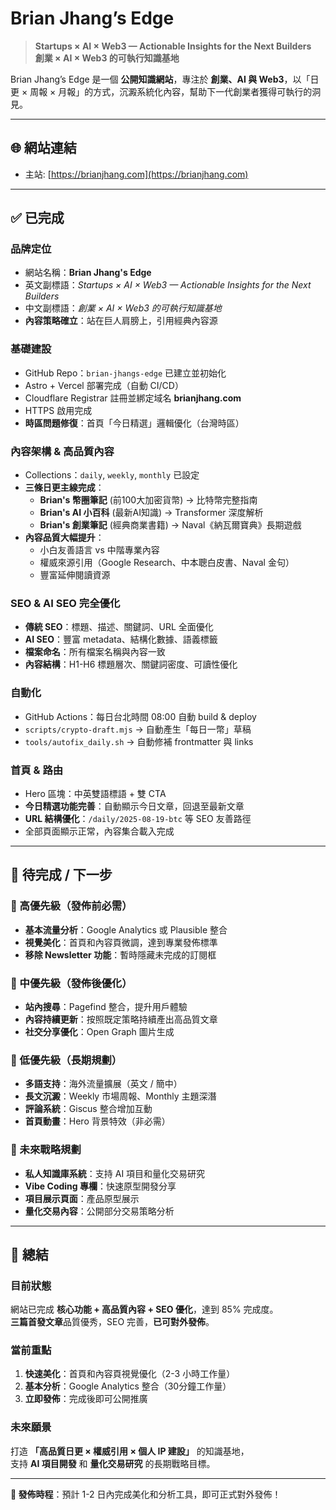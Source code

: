 # Brian Jhang’s Edge

> **Startups × AI × Web3 — Actionable Insights for the Next Builders**  
> **創業 × AI × Web3 的可執行知識基地**

Brian Jhang’s Edge 是一個 **公開知識網站**，專注於 **創業、AI 與 Web3**，以「日更 × 周報 × 月報」的方式，沉澱系統化內容，幫助下一代創業者獲得可執行的洞見。

---

## 🌐 網站連結
- 主站: [https://brianjhang.com](https://brianjhang.com)

---

## ✅ 已完成

### 品牌定位
- 網站名稱：**Brian Jhang's Edge**
- 英文副標語：*Startups × AI × Web3 — Actionable Insights for the Next Builders*
- 中文副標語：*創業 × AI × Web3 的可執行知識基地*
- **內容策略確立**：站在巨人肩膀上，引用經典內容源

### 基礎建設
- GitHub Repo：`brian-jhangs-edge` 已建立並初始化
- Astro + Vercel 部署完成（自動 CI/CD）
- Cloudflare Registrar 註冊並綁定域名 **brianjhang.com**
- HTTPS 啟用完成
- **時區問題修復**：首頁「今日精選」邏輯優化（台灣時區）

### 內容架構 & 高品質內容
- Collections：`daily`, `weekly`, `monthly` 已設定
- **三條日更主線完成**：
  - **Brian's 幣圈筆記** (前100大加密貨幣) → 比特幣完整指南
  - **Brian's AI 小百科** (最新AI知識) → Transformer 深度解析
  - **Brian's 創業筆記** (經典商業書籍) → Naval《納瓦爾寶典》長期遊戲
- **內容品質大幅提升**：
  - 小白友善語言 vs 中階專業內容
  - 權威來源引用（Google Research、中本聰白皮書、Naval 金句）
  - 豐富延伸閱讀資源

### SEO & AI SEO 完全優化
- **傳統 SEO**：標題、描述、關鍵詞、URL 全面優化
- **AI SEO**：豐富 metadata、結構化數據、語義標籤
- **檔案命名**：所有檔案名稱與內容一致
- **內容結構**：H1-H6 標題層次、關鍵詞密度、可讀性優化

### 自動化
- GitHub Actions：每日台北時間 08:00 自動 build & deploy
- `scripts/crypto-draft.mjs` → 自動產生「每日一幣」草稿
- `tools/autofix_daily.sh` → 自動修補 frontmatter 與 links

### 首頁 & 路由
- Hero 區塊：中英雙語標語 + 雙 CTA
- **今日精選功能完善**：自動顯示今日文章，回退至最新文章
- **URL 結構優化**：`/daily/2025-08-19-btc` 等 SEO 友善路徑
- 全部頁面顯示正常，內容集合載入完成

---

## 🚧 待完成 / 下一步

### 🎯 高優先級（發佈前必需）
- **基本流量分析**：Google Analytics 或 Plausible 整合
- **視覺美化**：首頁和內容頁微調，達到專業發佈標準
- **移除 Newsletter 功能**：暫時隱藏未完成的訂閱框

### 🎯 中優先級（發佈後優化）
- **站內搜尋**：Pagefind 整合，提升用戶體驗
- **內容持續更新**：按照既定策略持續產出高品質文章
- **社交分享優化**：Open Graph 圖片生成

### 🎯 低優先級（長期規劃）
- **多語支持**：海外流量擴展（英文 / 簡中）
- **長文沉澱**：Weekly 市場周報、Monthly 主題深潛
- **評論系統**：Giscus 整合增加互動
- **首頁動畫**：Hero 背景特效（非必需）

### 🔮 未來戰略規劃
- **私人知識庫系統**：支持 AI 項目和量化交易研究
- **Vibe Coding 專欄**：快速原型開發分享
- **項目展示頁面**：產品原型展示
- **量化交易內容**：公開部分交易策略分析

---

## 🎯 總結

### 目前狀態
網站已完成 **核心功能 + 高品質內容 + SEO 優化**，達到 85% 完成度。  
**三篇首發文章**品質優秀，SEO 完善，**已可對外發佈**。

### 當前重點
1. **快速美化**：首頁和內容頁視覺優化（2-3 小時工作量）
2. **基本分析**：Google Analytics 整合（30分鐘工作量）  
3. **立即發佈**：完成後即可公開推廣

### 未來願景
打造 **「高品質日更 × 權威引用 × 個人 IP 建設」** 的知識基地，  
支持 **AI 項目開發** 和 **量化交易研究** 的長期戰略目標。

---

**📅 發佈時程**：預計 1-2 日內完成美化和分析工具，即可正式對外發佈！
